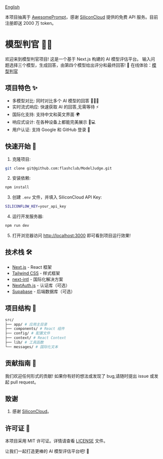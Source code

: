 [English](https://github.com/flashclub/blob/main/README_EN.md)

本项目抽离于 [AwesomePrompt](https://awesomeprompt.net/zh/all-model)，感谢 [SiliconCloud](https://cloud.siliconflow.cn/i/h5JiyFm0) 提供的免费 API 服务。目前注册即送 2000 万 token。

# 模型判官 🧑‍⚖️

欢迎来到模型判官项目! 这是一个基于 Next.js 构建的 AI 模型评估平台。
输入问题选择三个模型，生成回答，由第四个模型给出评分和最终回答! 🚀
在线体验：[模型判官](https://modeljudge.vercel.app/)

## 项目特色 ✨

- 多模型对比: 同时对比多个 AI 模型的回答 🤖🆚🤖
- 实时流式响应: 快速获取 AI 的回答,无需等待 ⚡
- 国际化支持: 支持中文和英文界面 🌍
- 响应式设计: 在各种设备上都能完美展示 📱💻
- 用户认证: 支持 Google 和 GitHub 登录 🔐

## 快速开始 🏁

1. 克隆项目:

```bash
git clone git@github.com:flashclub/ModelJudge.git
```

2. 安装依赖:

```bash
npm install
```

3. 创建 `.env` 文件，并填入 SiliconCloud API Key:

```bash
SILICONFLOW_KEY=your_api_key
```

4. 运行开发服务器:

```bash
npm run dev
```

5. 打开浏览器访问 [http://localhost:3000](http://localhost:3000) 即可看到项目运行效果!

## 技术栈 🛠️

- [Next.js](https://nextjs.org/) - React 框架
- [Tailwind CSS](https://tailwindcss.com/) - 样式框架
- [next-intl](https://next-intl-docs.vercel.app/) - 国际化解决方案
- [NextAuth.js](https://next-auth.js.org/) - 认证库（可选）
- [Supabase](https://supabase.com/) - 后端数据库（可选）

## 项目结构 📁

```bash
src/
├── app/ # 应用主目录
├── components/ # React 组件
├── config/ # 配置文件
├── context/ # React Context
├── lib/ # 工具函数
└── messages/ # 国际化文本
```

## 贡献指南 🤝

我们欢迎任何形式的贡献! 如果你有好的想法或发现了 bug,请随时提出 issue 或发起 pull request。

## 致谢

1. 感谢 [SiliconCloud](https://cloud.siliconflow.cn/i/h5JiyFm0)。

## 许可证 📄

本项目采用 MIT 许可证。详情请查看 [LICENSE](LICENSE) 文件。

让我们一起打造更棒的 AI 模型评估平台吧! 🎉
